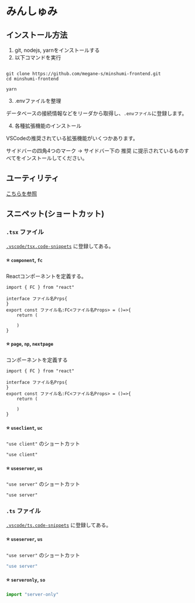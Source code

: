 
# みんしゅみ

## インストール方法

1. git, nodejs, yarnをインストールする
2. 以下コマンドを実行

```shell

git clone https://github.com/megane-s/minshumi-frontend.git
cd minshumi-frontend

yarn
```

3. .envファイルを整理

データベースの接続情報などをリーダから取得し、`.envファイル`に登録します。

4. 各種拡張機能のインストール

VSCodeの推奨されている拡張機能がいくつかあります。

サイドバーの四角4つのマーク → サイドバー下の 推奨 に提示されているものすべてをインストールしてください。


## ユーティリティ

[こちらを参照](./src/util/README.md)

## スニペット(ショートカット)

### `.tsx` ファイル

[`.vscode/tsx.code-snippets`](./vscode/tsx.code-snippets) に登録してある。

#### ⭐ `component`, `fc`

Reactコンポーネントを定義する。

```tsx
import { FC } from "react"

interface ファイル名Prps{
}
export const ファイル名:FC<ファイル名Props> = ()=>{
    return (

    )
}

```

#### ⭐ `page`, `np`, `nextpage`

コンポーネントを定義する

```tsx
import { FC } from "react"

interface ファイル名Prps{
}
export const ファイル名:FC<ファイル名Props> = ()=>{
    return (

    )
}

```


#### ⭐ `useclient`, `uc`

`"use client"` のショートカット

```tsx
"use client"

```

#### ⭐ `useserver`, `us`

`"use server"` のショートカット

```tsx
"use server"

```


### `.ts` ファイル

[`.vscode/ts.code-snippets`](./vscode/ts.code-snippets) に登録してある。

#### ⭐ `useserver`, `us`

`"use server"` のショートカット

```ts
"use server"

```

#### ⭐ `serveronly`, `so`

```ts
import "server-only"

```



